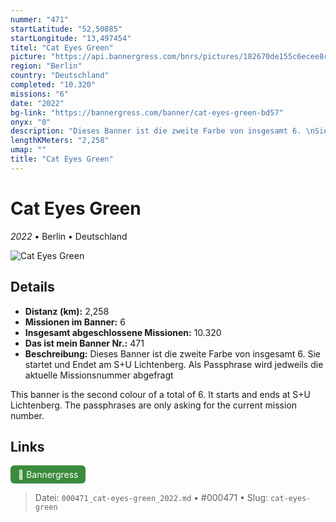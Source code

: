 ```yaml
---
nummer: "471"
startLatitude: "52,50885"
startLongitude: "13,497454"
titel: "Cat Eyes Green"
picture: "https://api.bannergress.com/bnrs/pictures/182670de155c6ecee8cbd731866220ff"
region: "Berlin"
country: "Deutschland"
completed: "10.320"
missions: "6"
date: "2022"
bg-link: "https://bannergress.com/banner/cat-eyes-green-bd57"
onyx: "0"
description: "Dieses Banner ist die zweite Farbe von insgesamt 6. \nSie startet und Endet am S+U Lichtenberg. \nAls Passphrase wird jedweils die aktuelle Missionsnummer abgefragt\n\nThis banner is the second colour of a total of 6. \nIt starts and ends at S+U Lichtenberg. \nThe passphrases are only asking for the current mission number."
lengthKMeters: "2,258"
umap: ""
title: "Cat Eyes Green"
---
```

# Cat Eyes Green

*2022* • Berlin • Deutschland

![Cat Eyes Green](https://api.bannergress.com/bnrs/pictures/182670de155c6ecee8cbd731866220ff)

## Details
- **Distanz (km):** 2,258
- **Missionen im Banner:** 6
- **Insgesamt abgeschlossene Missionen:** 10.320
- **Das ist mein Banner Nr.:** 471
- **Beschreibung:** Dieses Banner ist die zweite Farbe von insgesamt 6. 
Sie startet und Endet am S+U Lichtenberg. 
Als Passphrase wird jedweils die aktuelle Missionsnummer abgefragt

This banner is the second colour of a total of 6. 
It starts and ends at S+U Lichtenberg. 
The passphrases are only asking for the current mission number.


## Links
<div style="margin-top: 0.5em;">
<a href="https://bannergress.com/banner/cat-eyes-green-bd57" target="_blank" style="display:inline-block;margin-right:8px;padding:6px 12px;background-color:#3c8b3c;color:white;text-decoration:none;border-radius:6px;">🔗 Bannergress</a>

</div>


> Datei: `000471_cat-eyes-green_2022.md` • #000471 • Slug: `cat-eyes-green`
